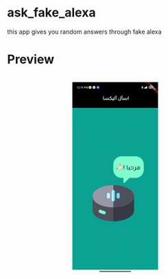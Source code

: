# ask_fake_alexa
this app gives you random answers through
fake alexa 



# Preview

<br/>
<center>
<img src="readme_assets/preview.gif" width="200">
</center>